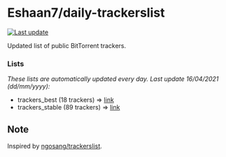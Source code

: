 
# Eshaan7/daily-trackerslist 

[![Last update](https://img.shields.io/badge/Last%20update-16/04/2021-blue.svg)](#)

Updated list of public BitTorrent trackers.

### Lists
*These lists are automatically updated every day. Last update 16/04/2021 (_dd/mm/yyyy_):*

* trackers_best (18 trackers) => [link](https://raw.githubusercontent.com/eshaan7/daily-trackerslist/master/trackers_best.txt)
* trackers_stable (89 trackers) => [link](https://raw.githubusercontent.com/eshaan7/daily-trackerslist/master/trackers_stable.txt)

## Note

Inspired by [ngosang/trackerslist](https://github.com/ngosang/trackerslist).
